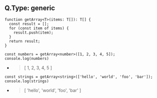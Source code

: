 ## Q.Type: generic
```
function getArray<T>(items: T[]): T[] {
  const result = [];
  for (const item of items) {
    result.push(item);
  }
  return result;
}

const numbers = getArray<number>([1, 2, 3, 4, 5]);
console.log(numbers)
```
- > [ 1, 2, 3, 4, 5 ]
```
const strings = getArray<string>(['hello', 'world', 'foo', 'bar']);
console.log(strings)
```
- > [ 'hello', 'world', 'foo', 'bar' ]
